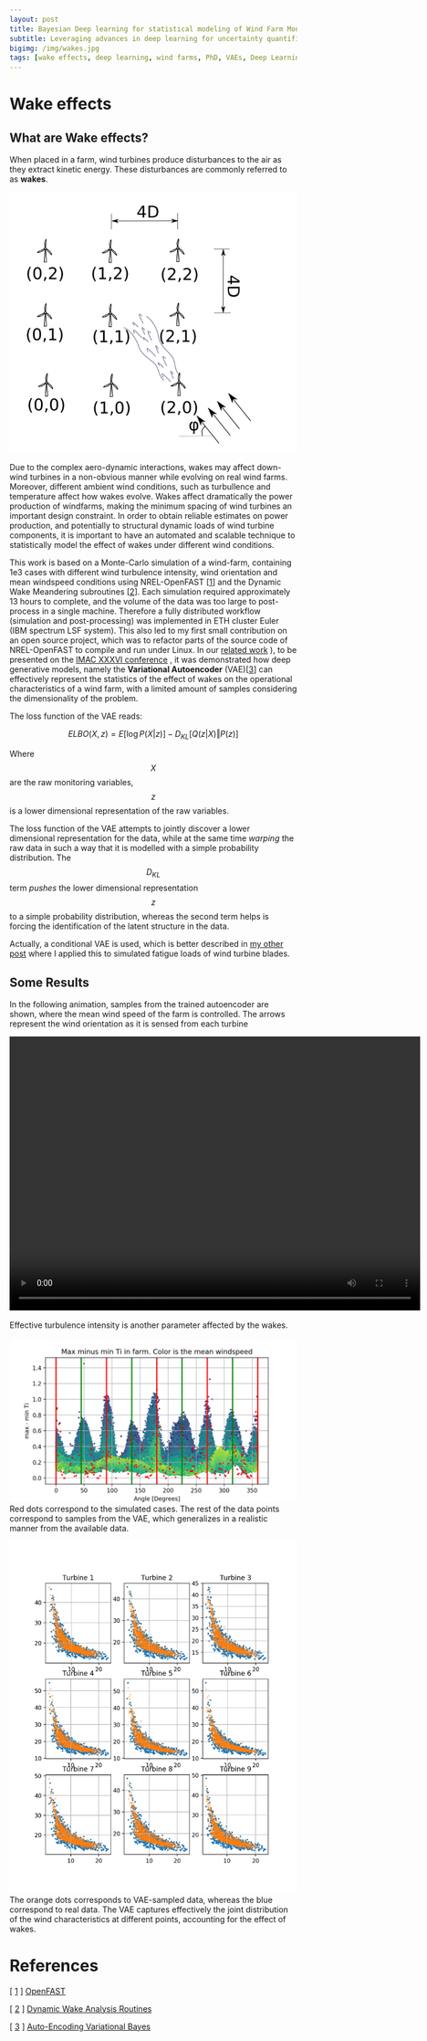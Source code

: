 ```yaml
---
layout: post
title: Bayesian Deep learning for statistical modeling of Wind Farm Monitoring Data
subtitle: Leveraging advances in deep learning for uncertainty quantification
bigimg: /img/wakes.jpg
tags: [wake effects, deep learning, wind farms, PhD, VAEs, Deep Learning]
---
```

# Wake effects
## What are Wake effects?
When placed in a farm, wind turbines produce disturbances to the air as
they extract kinetic energy. These disturbances are commonly referred to  as **wakes**.

![Schematic representation of a small wind farm](/img/farm_layout.png)


[//]: # " ## Discovering wake effects from data"


Due to the complex aero-dynamic interactions, wakes may affect down-wind turbines in a non-obvious manner while evolving on 
real wind farms. Moreover, different ambient wind conditions, such as turbullence and temperature affect how wakes evolve.
Wakes affect dramatically the power production of windfarms, making the minimum spacing of wind turbines an important design constraint.
In order to obtain reliable estimates on power production, and potentially to structural dynamic loads of wind turbine components, 
it is important to have an automated and scalable technique to statistically model the effect of wakes under different wind conditions.


[//]: # " ## Simulation of wake effects and statistical modelling"
This work is based on a Monte-Carlo simulation of a wind-farm, containing 1e3 cases with different wind turbulence intensity, wind orientation and mean windspeed conditions using NREL-OpenFAST \[[1](https://nwtc.nrel.gov/OpenFAST)\]  and the Dynamic Wake Meandering subroutines \[[2](https://nwtc.nrel.gov/DWM)\]. Each simulation required approximately 13 hours to complete, and the volume of the data was too large to post-process in a single machine. Therefore a fully distributed workflow (simulation and post-processing) was implemented in ETH cluster Euler (IBM spectrum LSF system). This also led to my first small contribution on an open source project, which was to refactor parts of the source code of NREL-OpenFAST to compile and run under Linux.
In our [related work](https://www.researchgate.net/profile/Charilaos_Mylonas/publication/329911304_Deep_Unsupervised_Learning_For_Condition_Monitoring_and_Prediction_of_High_Dimensional_Data_with_Application_on_Windfarm_SCADA_Data/links/5c22448592851c22a3462bae/Deep-Unsupervised-Learning-For-Condition-Monitoring-and-Prediction-of-High-Dimensional-Data-with-Application-on-Windfarm-SCADA-Data.pdf?_sg%5B0%5D=BWZKxXUlHOd3hGxsxM2Rkso96mHlexhRoZ4k0AozSlPhNbuBYt1PNv0MHTY4CpDsMuJ4mOuOVuxxr8ZTkJB03Q.pWW1YXWnhOLr7M3xQvn-RYlALErgLBUqqJTlRo1s6qHRG1Fvoldq9IWwRDgUVSB55BZLXpreaZodVHF9QbIoOQ&_sg%5B1%5D=u6VTo-T9ZkyaJEUQdGW49GPyHALsNah7yYJbCcP5jmJYKcYna7tQI1skDpca7jbIIq9D0jJubVPFPO7AyVzVj77Gih25-4jc-UlmJf7EpLFa.pWW1YXWnhOLr7M3xQvn-RYlALErgLBUqqJTlRo1s6qHRG1Fvoldq9IWwRDgUVSB55BZLXpreaZodVHF9QbIoOQ&_iepl=) ), to be presented on the  [IMAC XXXVI conference](https://sem.org/imac) , it was demonstrated how deep generative models, namely the **Variational Autoencoder** (VAE)\[[3](https://arxiv.org/abs/1312.6114)\] can effectively represent the statistics of the effect of wakes on the operational characteristics of a wind farm, with a limited amount of samples considering the dimensionality of the problem.

The loss function of the VAE reads:

$$  ELBO(X,z) = E[\log P(X \vert z)] - D_{KL}[Q(z \vert X) \Vert P(z)] $$

Where $$ X $$ are the raw monitoring variables, $$ z $$ is a lower dimensional representation of the raw variables.

The loss function of the VAE attempts to jointly discover a lower dimensional representation for the data, while at the same time *warping* the raw data in such a way that it is modelled with 
a simple probability distribution. The $$ D_{KL} $$ term *pushes* the lower dimensional representation 
$$ z $$ to a simple probability distribution, whereas the second term helps is forcing the identification of the latent structure in the data.

Actually, a conditional VAE is used, which is better described in [my other post](https://mylonasc.github.io/2019-08-13-cvaedel/) where I applied this to simulated fatigue loads of wind turbine blades.

## Some Results
In the following animation, samples from the trained autoencoder are shown, where the mean wind speed of the farm is controlled.
The arrows represent the wind orientation as it is sensed from each turbine

<video width="720" height="480" controls="controls">
  <source src="/img/wind_orientation.mp4" type="video/mp4">
</video>

Effective turbulence intensity is another parameter affected by the wakes. 

![Min/max Turbulence intensity for farm for different angles, sampled from the autoencoder for a narrow windspeed range.](/img/ti_angle.png)
Red dots correspond to the simulated cases. The rest of the data points correspond to samples from the VAE, which generalizes in a realistic manner from the available data.

![Joint distribution of windspeed and turbulence intensity on all turbines](/img/wspti.png)
The orange dots corresponds to VAE-sampled data, whereas the blue correspond to real data.
The VAE captures effectively the joint distribution of the wind characteristics at different points, accounting for the effect of wakes.


# References
\[ [1](https://nwtc.nrel.gov/OpenFAST) \] [OpenFAST](https://nwtc.nrel.gov/OpenFAST)   

\[ [2](https://nwtc.nrel.gov/DWM) \] [Dynamic Wake Analysis Routines](https://nwtc.nrel.gov/DWM)  

\[ [3](https://arxiv.org/abs/1312.6114) \] [Auto-Encoding Variational Bayes](https://arxiv.org/abs/1312.6114)  
